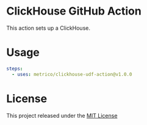 # ClickHouse GitHub Action

This action sets up a ClickHouse.

# Usage

```yaml
steps:
  - uses: metrico/clickhouse-udf-action@v1.0.0
```

# License

This project released under the [MIT License](LICENSE)
